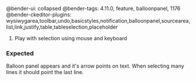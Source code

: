 @bender-ui: collapsed
@bender-tags: 4.11.0, feature, balloonpanel, 1176
@bender-ckeditor-plugins:
wysiwygarea,toolbar,undo,basicstyles,notification,balloonpanel,sourcearea,list,link,justify,table,tableselection,placeholder

1. Play with selection using mouse and keyboard

### Expected

Balloon panel appears and it's arrow points on text. When selecting many lines it should point the last line.
